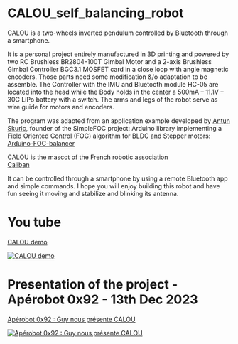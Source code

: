 # CALOU_self_balancing_robot
CALOU is a two-wheels inverted pendulum controlled by Bluetooth through a smartphone.

It is a personal project entirely manufactured in 3D printing and powered by two RC Brushless BR2804-100T Gimbal Motor and a 2-axis Brushless Gimbal Controller BGC3.1 MOSFET card in a close loop with angle magnetic encoders. Those parts need some modification &/o adaptation to be assemble. The Controller with the IMU and Bluetooth module HC-05 are located into the head while the Body holds in the center a 500mA – 11.1V – 30C LiPo battery with a switch. The arms and legs of the robot serve as wire guide for motors and encoders.

The program was adapted from an application example developed by [Antun Skuric](https://askuric.github.io/), founder of the SimpleFOC project: Arduino library implementing a Field Oriented Control (FOC) algorithm for BLDC and Stepper motors: [Arduino-FOC-balancer](https://github.com/simplefoc/Arduino-FOC-balancer)

CALOU is the mascot of the French robotic association  
[Caliban](https://www.facebook.com/AssoCaliban)

It can be controlled through a smartphone by using a remote Bluetooth app and simple commands. 
I hope you will enjoy building this robot and have fun seeing it moving and stabilize and blinking its antenna.

# You tube
[CALOU demo](https://youtu.be/TESaMDyrZCY?si=MoILjAsdVkf6BUT1)

[![CALOU demo](https://i9.ytimg.com/vi_webp/TESaMDyrZCY/mqdefault.webp?v=654650cc&sqp=CKTi9K0G&rs=AOn4CLDTH2RsBjtPC5g1trlTEupyM6n2lQ)](https://youtu.be/TESaMDyrZCY?si=MoILjAsdVkf6BUT1)


# Presentation of the project - Apérobot 0x92 - 13th Dec 2023
[Apérobot 0x92 : Guy nous présente CALOU](https://youtu.be/fIwBQCcEI_Y?si=7qKZwHnpSAFOepEM)

[![Apérobot 0x92 : Guy nous présente CALOU](https://i.ytimg.com/vi/fIwBQCcEI_Y/maxresdefault.jpg)](https://youtu.be/fIwBQCcEI_Y?si=7qKZwHnpSAFOepEM)


